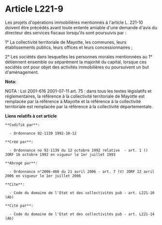 # Article L221-9

Les projets d'opérations immobilières mentionnés à l'article L. 221-10 doivent être précédés avant toute entente amiable
d'une demande d'avis du directeur des services fiscaux lorsqu'ils sont poursuivis par :

1° La collectivité territoriale de Mayotte, les communes, leurs établissements publics, leurs offices et leurs
concessionnaires ;

2° Les sociétés dans lesquelles les personnes morales mentionnées au 1° détiennent ensemble ou séparément la majorité du
capital, lorsque ces sociétés ont pour objet des activités immobilières ou poursuivent un but d'aménagement.

**Nota:**

NOTA : Loi 2001-616 2001-07-11 art. 75 : dans tous les textes législatifs et réglementaires, la référence à la collectivité
territoriale de Mayotte est remplacée par la référence à Mayotte et la référence à la collectivité territoriale est remplacée
par la référence à la collectivité départementale.

**Liens relatifs à cet article**

	**Codifié par**:

	  - Ordonnance 92-1139 1992-10-12

	**Créé par**:

	  - Ordonnance no 92-1139 du 12 octobre 1992 relative  - art. 1 () JORF 16 octobre 1992 en vigueur le 1er juillet 1993

	**Abrogé par**:

	  - Ordonnance n°2006-460 du 21 avril 2006 - art. 7 (V) JORF 22 avril 2006 en vigueur le 1er juillet 2006

	**Cite**:

	  - Code du domaine de l'Etat et des collectivités pub - art. L221-10 (Ab)

	**Cité par**:

	  - Code du domaine de l'Etat et des collectivités pub - art. L221-14 (Ab)
